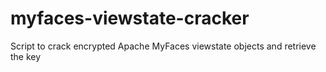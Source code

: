# myfaces-viewstate-cracker
Script to crack encrypted Apache MyFaces viewstate objects and retrieve the key
